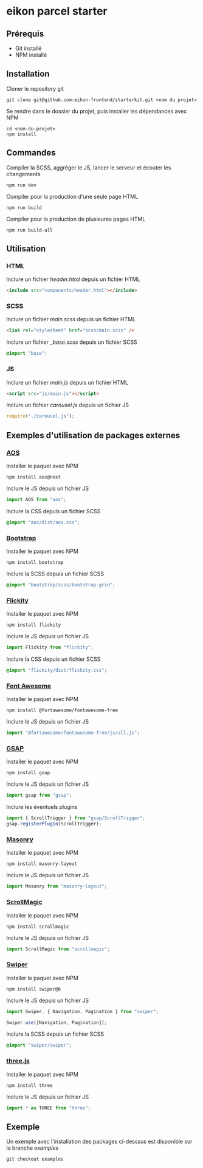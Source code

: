 # eikon parcel starter

## Prérequis

- Git installé
- NPM installé

## Installation

Cloner le repository git

```
git clone git@github.com:eikon-frontend/starterkit.git <nom du projet>
```

Se rendre dans le dossier du projet, puis installer les dépendances avec NPM

```
cd <nom-du-projet>
npm install
```

## Commandes

Compiler la SCSS, aggréger le JS, lancer le serveur et écouter les changements

```
npm run dev
```

Compiler pour la production d'une seule page HTML

```
npm run build
```

Compiler pour la production de plusieures pages HTML

```
npm run build-all
```

## Utilisation

### HTML

Inclure un fichier _header.html_ depuis un fichier HTML

```html
<include src="components/header.html"></include>
```

### SCSS

Inclure un fichier _main.scss_ depuis un fichier HTML

```html
<link rel="stylesheet" href="scss/main.scss" />
```

Inclure un fichier _\_base.scss_ depuis un fichier SCSS

```scss
@import "base";
```

### JS

Inclure un fichier _main.js_ depuis un fichier HTML

```html
<script src="js/main.js"></script>
```

Inclure un fichier _carousel.js_ depuis un fichier JS

```js
require("./carousel.js");
```

## Exemples d'utilisation de packages externes

### [AOS](https://michalsnik.github.io/aos)

Installer le paquet avec NPM

```
npm install aos@next
```

Inclure le JS depuis un fichier JS

```js
import AOS from "aos";
```

Inclure la CSS depuis un fichier SCSS

```SCSS
@import "aos/dist/aos.css";
```

### [Bootstrap](https://getbootstrap.com)

Installer le paquet avec NPM

```
npm install bootstrap
```

Inclure la SCSS depuis un fichier SCSS

```SCSS
@import "bootstrap/scss/bootstrap-grid";
```

### [Flickity](https://flickity.metafizzy.co)

Installer le paquet avec NPM

```
npm install flickity
```

Inclure le JS depuis un fichier JS

```js
import Flickity from "flickity";
```

Inclure la CSS depuis un fichier SCSS

```SCSS
@import "flickity/dist/flickity.css";
```

### [Font Awesome](https://fontawesome.com/)

Installer le paquet avec NPM

```
npm install @fortawesome/fontawesome-free
```

Inclure le JS depuis un fichier JS

```js
import "@fortawesome/fontawesome-free/js/all.js";
```

### [GSAP](https://greensock.com/gsap/)

Installer le paquet avec NPM

```
npm install gsap
```

Inclure le JS depuis un fichier JS

```js
import gsap from "gsap";
```

Inclure les éventuels plugins

```js
import { ScrollTrigger } from "gsap/ScrollTrigger";
gsap.registerPlugin(ScrollTrigger);
```

### [Masonry](https://masonry.desandro.com)

Installer le paquet avec NPM

```
npm install masonry-layout
```

Inclure le JS depuis un fichier JS

```js
import Masonry from "masonry-layout";
```

### [ScrollMagic](https://scrollmagic.io)

Installer le paquet avec NPM

```
npm install scrollmagic
```

Inclure le JS depuis un fichier JS

```js
import ScrollMagic from "scrollmagic";
```

### [Swiper](https://swiperjs.com)

Installer le paquet avec NPM

```
npm install swiper@6
```

Inclure le JS depuis un fichier JS

```js
import Swiper, { Navigation, Pagination } from "swiper";

Swiper.use([Navigation, Pagination]);
```

Inclure la SCSS depuis un fichier SCSS

```SCSS
@import "swiper/swiper";
```

### [three.js](https://threejs.org)

Installer le paquet avec NPM

```
npm install three
```

Inclure le JS depuis un fichier JS

```js
import * as THREE from "three";
```

## Exemple

Un exemple avec l'installation des packages ci-desssus est disponible sur la branche _examples_

```
git checkout examples
```
